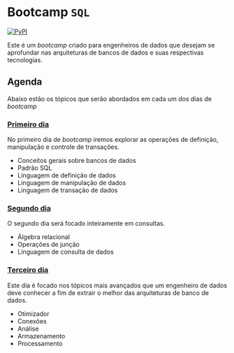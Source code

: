 # Bootcamp `SQL`

[![PyPI](https://img.shields.io/pypi/v/csvms)](https://pypi.org/project/csvms/) 

Este é um *bootcamp* criado para engenheiros de dados que desejam se aprofundar nas arquiteturas de bancos de dados e suas respectivas tecnologias.

## Agenda

Abaixo estão os tópicos que serão abordados em cada um dos dias de *bootcamp*

### [Primeiro dia](https://github.com/Didone/csvms/milestone/1)

No primeiro dia de *bootcamp* iremos explorar as operações de definição, manipulação e controle de transações.

+ Conceitos gerais sobre bancos de dados
+ Padrão SQL
+ Linguagem de definição de dados
+ Linguagem de manipulação de dados
+ Linguagem de transação de dados

### [Segundo dia](https://github.com/Didone/csvms/milestone/2)

O segundo dia será focado inteiramente em consultas.

+ Álgebra relacional
+ Operações de junção
+ Linguagem de consulta de dados

### [Terceiro dia](https://github.com/Didone/csvms/milestone/3)

Este dia é focado nos tópicos mais avançados que um engenheiro de dados deve conhecer a fim de extrair o melhor das arquiteturas de banco de dados.

+ Otimizador
+ Conexões
+ Análise
+ Armazenamento
+ Processamento
